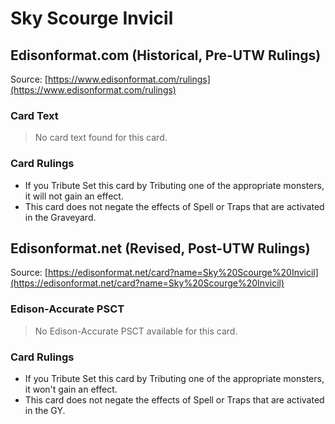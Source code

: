 # Sky Scourge Invicil

## Edisonformat.com (Historical, Pre-UTW Rulings)

Source: [https://www.edisonformat.com/rulings](https://www.edisonformat.com/rulings)

### Card Text

> No card text found for this card.

### Card Rulings

*   If you Tribute Set this card by Tributing one of the appropriate monsters, it will not gain an effect.
*   This card does not negate the effects of Spell or Traps that are activated in the Graveyard.

## Edisonformat.net (Revised, Post-UTW Rulings)

Source: [https://edisonformat.net/card?name=Sky%20Scourge%20Invicil](https://edisonformat.net/card?name=Sky%20Scourge%20Invicil)

### Edison-Accurate PSCT

> No Edison-Accurate PSCT available for this card.

### Card Rulings

*   If you Tribute Set this card by Tributing one of the appropriate monsters, it won't gain an effect.
*   This card does not negate the effects of Spell or Traps that are activated in the GY.
            